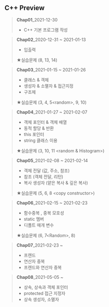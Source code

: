 ## C++ Preview

> <b>Chap01</b>_2021-12-30 
>
> + C++ 기본 프로그램 작성



> <b>Chap02</b>_2020-12-31 ~ 2021-01-13
>
> + 입출력
>
> ★실습문제 (8, 13, 14)



> <b>Chap03</b>_2021-01-15 ~ 2021-01-26
>
> + 클래스 & 객체
> + 생성자 & 소멸자 & 접근지정
> + 구조체
>
> ★실습문제 (3, 4, 5\<random>, 9, 10)



> <b>Chap04</b>_2021-01-27 ~ 2021-02-07
>
> + 객체 포인터 & 객체 배열
> + 동적 할당 & 반환
> + this 포인터
> + string 클래스 이용
>
> ★실습문제 (3, 10, 11 \<random & Histogram\>)



> <b>Chap05</b>_2021-02-08 ~ 2021-02-14
>
> + 객체 전달 (값, 주소, 참조)
> + 참조 (객체 전달, 리턴)
> + 복사 생성자 (얕은 복사 & 깊은 복사)
>
> ★실습문제 (5, 6, 8 \<copy constructor\>) 



> <b>Chap06</b>_2021-02-15 ~ 2021-02-23
>
> + 함수중복 , 중복 모호성
> + static 멤버
> + 디폴트 매개 변수
>
> ★실습문제 (6, 7\<Random\>, 8)



> <b>Chap07</b>_2021-02-23 ~
>
> + 프렌드 
> + 연산자 중복
> + 프렌드와 연산자 중복



> <b>Chap08</b>_2021-05-05 ~
>
> + 상속, 상속과 객체 포인터
> + protected 접근 지정자
> + 상속 생성자, 소멸자